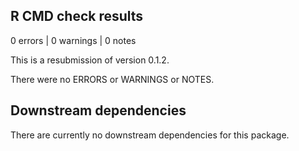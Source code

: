 ## R CMD check results

0 errors | 0 warnings | 0 notes

This is a resubmission of version 0.1.2.

There were no ERRORS or WARNINGS or NOTES.


## Downstream dependencies

There are currently no downstream dependencies for this package.
